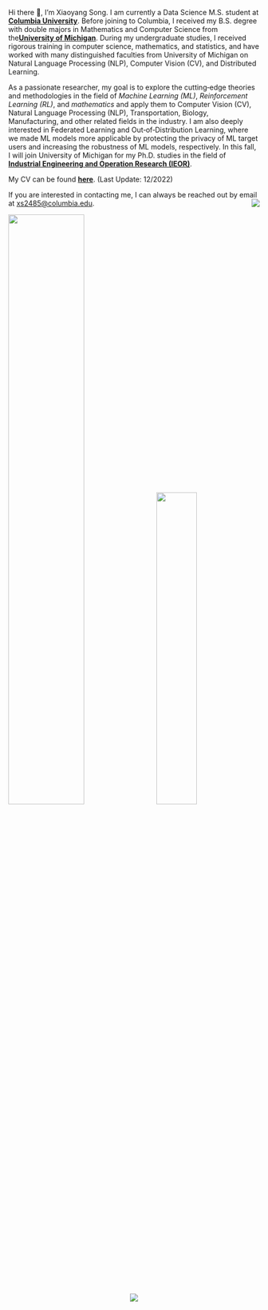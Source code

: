 Hi there :wave:, I’m Xiaoyang Song. I am currently a Data Science M.S. student at [**Columbia University**](https://www.columbia.edu/). Before joining to Columbia, I received my B.S. degree with double majors in Mathematics and Computer Science from the[**University of Michigan**](https://umich.edu/). During my undergraduate studies, I received rigorous training in computer science, mathematics, and statistics, and have worked with many distinguished faculties from University of Michigan on Natural Language Processing (NLP), Computer Vision (CV), and Distributed Learning. 

As a passionate researcher, my goal is to explore the cutting‐edge theories and methodologies in the field of _Machine Learning (ML)_, _Reinforcement Learning (RL)_, and _mathematics_ and apply them to Computer Vision (CV), Natural Language Processing (NLP), Transportation, Biology, Manufacturing, and other related fields in the industry. I am also deeply interested in Federated Learning and Out‐of‐Distribution Learning, where we made ML models more applicable by protecting the privacy of ML target users and increasing the robustness of ML models, respectively. In this fall, I will join University of Michigan for my Ph.D. studies in the field of [**Industrial Engineering and Operation Research (IEOR)**](https://ioe.engin.umich.edu/). 

My CV can be found [**here**](https://github.com/Xiaoyang-Song/Xiaoyang-Song/blob/main/Xiaoyang%20Song%20CV.pdf). (Last Update: 12/2022)

If you are interested in contacting me, I can always be reached out by email at xs2485@columbia.edu. <img align="right" src="https://komarev.com/ghpvc/?username=Xiaoyang-Song&color=yellow">

<div class='container'>
<img style="height: auto; width: 55%;" class="img" src="https://github-readme-stats-deployment-2st1eowa1-xiaoyang-song.vercel.app/api?username=Xiaoyang-Song&theme=radical&show_icons=true&count_private=true" />
&nbsp;
&nbsp;
<!-- <img style="height: auto; width: 40%;" class="img" src="https://github-readme-stats-deployment-2rddv30i8-xiaoyang-song.vercel.app/api/top-langs/?username=Xiaoyang-Song&langs_count=8&layout=compact&theme=highcontrast&hide=makefile,shaderlab&count_private=true" /></div>
</div> -->
<img style="height: auto; width: 40%;" class="img" src="https://github-readme-stats-deployment-2st1eowa1-xiaoyang-song.vercel.app/api/top-langs/?username=Xiaoyang-Song&langs_count=8&layout=compact&theme=highcontrast&hide=jupyter%20notebook,html,makefile,shaderlab&count_private=true" /></div>
</div>

<p align="center">
 <img align="center" src="https://github-readme-stats.vercel.app/api/wakatime?username=xysong25&theme=tokyonight&v=2&range=last_7_days" />
</p>
<!---
Xiaoyang-Song/Xiaoyang-Song is a ✨ special ✨ repository because its `README.md` (this file) appears on your GitHub profile.
You can click the Preview link to take a look at your changes.
--->
